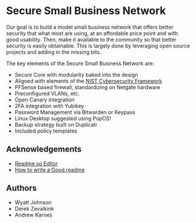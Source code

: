 
# Secure Small Business Network

Our goal is to build a model small business network that offers better security that what most are using, at an affordable price point and with good usability. Then, make it available to the community so that better security is easily obtainable. This is largely done by leveraging open source projects and adding in the missing bits.

The key elements of the Secure Small Business Network are:


- Secure Core with modularity baked into the design
- Aligned with elements of the [NIST Cybersecurity Framework](https://nvlpubs.nist.gov/nistpubs/CSWP/NIST.CSWP.29.ipd.pdf) 
- PFSense based firewall, standardizing on Netgate hardware
- Preconfigured VLANs, etc.
- Open Canary integration
- 2FA integration with Yubikey
- Password Management via Bitwarden or Keypass
- Linux Desktop suggested using PopOS!
- Backup strategy built on Duplicati
- Included policy templates

## Acknowledgements

 - [Readme.so Editor](https://readme.so/editor)
 - [How to write a Good readme](https://bulldogjob.com/news/449-how-to-write-a-good-readme-for-your-github-project)


## Authors

- Wyatt Johnson
- Derek Zevalkink
- Andrew Karnes